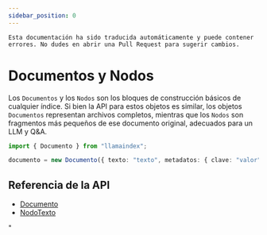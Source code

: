 ```yaml
---
sidebar_position: 0
---
```


`Esta documentación ha sido traducida automáticamente y puede contener errores. No dudes en abrir una Pull Request para sugerir cambios.`

# Documentos y Nodos

Los `Documentos` y los `Nodos` son los bloques de construcción básicos de cualquier índice. Si bien la API para estos objetos es similar, los objetos `Documentos` representan archivos completos, mientras que los `Nodos` son fragmentos más pequeños de ese documento original, adecuados para un LLM y Q&A.

```typescript
import { Documento } from "llamaindex";

documento = new Documento({ texto: "texto", metadatos: { clave: "valor" } });
```

## Referencia de la API

- [Documento](../../api/classes/Documento.md)
- [NodoTexto](../../api/classes/NodoTexto.md)

"
